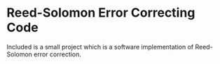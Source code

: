 # Reed-Solomon Error Correcting Code

Included is a small project which is a software implementation of Reed-Solomon error correction.
